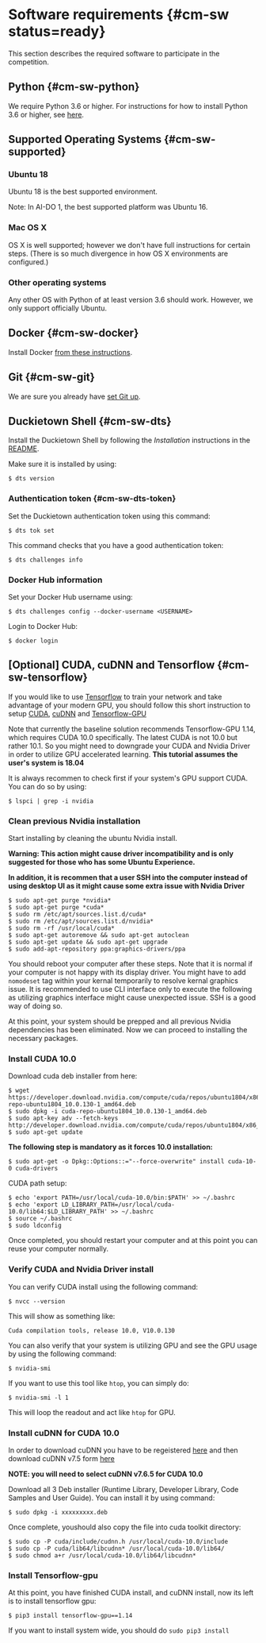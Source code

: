 # Software requirements {#cm-sw status=ready}

This section describes the required software to participate in the competition.

## Python {#cm-sw-python}

We require Python 3.6 or higher. For instructions for how to install Python 3.6 or higher, see [here](https://github.com/duckietown/duckietown-shell).

## Supported Operating Systems {#cm-sw-supported}

### Ubuntu 18

Ubuntu 18 is the best supported environment.

Note: In AI-DO 1, the best supported platform was Ubuntu 16.

### Mac OS X

OS X is well supported; however we don't have full instructions for certain steps.
(There is so much divergence in how OS X environments are configured.)

### Other operating systems

Any other OS with Python of at least version 3.6 should work. However,
we only support officially Ubuntu.

## Docker {#cm-sw-docker}

Install Docker [from these instructions](https://docs.docker.com/install/).

## Git {#cm-sw-git}

We are sure you already have [set Git up](+software_reference#github-access).

## Duckietown Shell {#cm-sw-dts}

Install the Duckietown Shell by following the _Installation_ instructions
in the [README](https://github.com/duckietown/duckietown-shell).

Make sure it is installed by using:

    $ dts version

### Authentication token {#cm-sw-dts-token}

Set the Duckietown authentication token using this command:

    $ dts tok set

This command checks that you have a good authentication token:

    $ dts challenges info

### Docker Hub information

Set your Docker Hub username using:

    $ dts challenges config --docker-username <USERNAME>

Login to Docker Hub:

    $ docker login

## [Optional] CUDA, cuDNN and Tensorflow {#cm-sw-tensorflow}

If you would like to use [Tensorflow](https://www.tensorflow.org/) to train your network and take advantage of your modern GPU, you should follow this short instruction to setup [CUDA](https://developer.nvidia.com/cuda-10.0-download-archive), [cuDNN](https://developer.nvidia.com/cudnn) and [Tensorflow-GPU](https://www.tensorflow.org/install/gpu)

Note that currently the baseline solution recommends Tensorflow-GPU 1.14, which requires CUDA 10.0 specifically. The latest CUDA is not 10.0 but rather 10.1. So you might need to downgrade your CUDA and Nvidia Driver in order to utilize GPU accelerated learning. **This tutorial assumes the user's system is 18.04**

It is always recommen to check first if your system's GPU support CUDA. You can do so by using:

    $ lspci | grep -i nvidia

### Clean previous Nvidia installation

Start installing by cleaning the ubuntu Nvidia install.

**Warning: This action might cause driver incompatibility and is only suggested for those who has some Ubuntu Experience.**

**In addition, it is recommen that a user SSH into the computer instead of using desktop UI as it might cause some extra issue with Nvidia Driver**

    $ sudo apt-get purge *nvidia*
    $ sudo apt-get purge *cuda*
    $ sudo rm /etc/apt/sources.list.d/cuda*
    $ sudo rm /etc/apt/sources.list.d/nvidia*
    $ sudo rm -rf /usr/local/cuda*
    $ sudo apt-get autoremove && sudo apt-get autoclean
    $ sudo apt-get update && sudo apt-get upgrade
    $ sudo add-apt-repository ppa:graphics-drivers/ppa

You should reboot your computer after these steps. Note that it is normal if your computer is not happy with its display driver. You might have to add `nomodeset` tag within your kernal temporarily to resolve kernal graphics issue. It is recommended to use CLI interface only to execute the following as utilizing graphics interface might cause unexpected issue. SSH is a good way of doing so.

At this point, your system should be prepped and all previous Nvidia dependencies has been eliminated. Now we can proceed to installing the necessary packages.

### Install CUDA 10.0

Download cuda deb installer from here:

    $ wget https://developer.download.nvidia.com/compute/cuda/repos/ubuntu1804/x86_64/cuda-repo-ubuntu1804_10.0.130-1_amd64.deb
    $ sudo dpkg -i cuda-repo-ubuntu1804_10.0.130-1_amd64.deb
    $ sudo apt-key adv --fetch-keys http://developer.download.nvidia.com/compute/cuda/repos/ubuntu1804/x86_64/7fa2af80.pub
    $ sudo apt-get update

**The following step is mandatory as it forces 10.0 installation:**

    $ sudo apt-get -o Dpkg::Options::="--force-overwrite" install cuda-10-0 cuda-drivers

CUDA path setup:

    $ echo 'export PATH=/usr/local/cuda-10.0/bin:$PATH' >> ~/.bashrc
    $ echo 'export LD_LIBRARY_PATH=/usr/local/cuda-10.0/lib64:$LD_LIBRARY_PATH' >> ~/.bashrc
    $ source ~/.bashrc
    $ sudo ldconfig

Once completed, you should restart your computer and at this point you can reuse your computer normally.

### Verify CUDA and Nvidia Driver install

You can verify CUDA install using the following command:

    $ nvcc --version

This will show as something like:

    Cuda compilation tools, release 10.0, V10.0.130

You can also verify that your system is utilizing GPU and see the GPU usage by using the following command:

    $ nvidia-smi

If you want to use this tool like `htop`, you can simply do:

    $ nvidia-smi -l 1

This will loop the readout and act like `htop` for GPU.

### Install cuDNN for CUDA 10.0

In order to download cuDNN you have to be regeistered [here](https://developer.nvidia.com/developer-program/signup) and then download cuDNN v7.5 form [here](https://developer.nvidia.com/cudnn)

**NOTE: you will need to select cuDNN v7.6.5 for CUDA 10.0**

Download all 3 Deb installer (Runtime Library, Developer Library, Code Samples and User Guide). You can install it by using command:

    $ sudo dpkg -i xxxxxxxxx.deb

Once complete, youshould also copy the file into cuda toolkit directory:

    $ sudo cp -P cuda/include/cudnn.h /usr/local/cuda-10.0/include
    $ sudo cp -P cuda/lib64/libcudnn* /usr/local/cuda-10.0/lib64/
    $ sudo chmod a+r /usr/local/cuda-10.0/lib64/libcudnn*

### Install Tensorflow-gpu

At this point, you have finished CUDA install, and cuDNN install, now its left is to install tensorflow gpu:

    $ pip3 install tensorflow-gpu==1.14

If you want to install system wide, you should do `sudo pip3 install`
